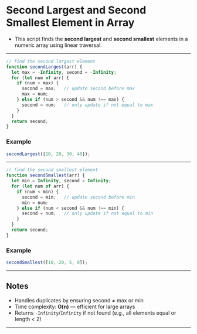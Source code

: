 # Second Largest and Second Smallest Element in Array

- This script finds the **second largest** and **second smallest** elements in a numeric array using linear traversal.

---

```js
// find the second largest element
function secondLargest(arr) {
  let max = -Infinity, second = -Infinity;
  for (let num of arr) {
    if (num > max) {
      second = max;   // update second before max
      max = num;
    } else if (num > second && num !== max) {
      second = num;   // only update if not equal to max
    }
  }
  return second;
}
```

### Example

```js
secondLargest([10, 20, 30, 40]); 
```

---

```js
// find the second smallest element
function secondSmallest(arr) {
  let min = Infinity, second = Infinity;
  for (let num of arr) {
    if (num < min) {
      second = min;   // update second before min
      min = num;
    } else if (num < second && num !== min) {
      second = num;   // only update if not equal to min
    }
  }
  return second;
}
```

### Example

```js
secondSmallest([10, 20, 5, 8]);
```

---

##  Notes

- Handles duplicates by ensuring second ≠ max or min
- Time complexity: **O(n)** — efficient for large arrays
- Returns `-Infinity`/`Infinity` if not found (e.g., all elements equal or length < 2)

---

